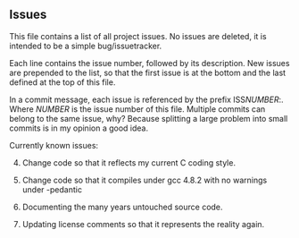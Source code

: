 Issues
------ 

This file contains a list of all project issues.
No issues are deleted, it is intended to be a simple
bug/issuetracker.

Each line contains the issue number, followed by
its description. New issues are prepended to the list,
so that the first issue is at the bottom and the last
defined at the top of this file.

In a commit message, each issue is referenced by the
prefix ISS*NUMBER*:. Where _NUMBER_ is the issue
number of this file. Multiple commits can belong to
the same issue, why? Because splitting a large
problem into small commits is in my opinion a good 
idea.

Currently known issues:

4. Change code so that it reflects my current
   C coding style.

3. Change code so that it compiles under gcc 4.8.2 
   with no warnings under -pedantic

2. Documenting the many years untouched source code.

1. Updating license comments so that it represents 
   the reality again.
